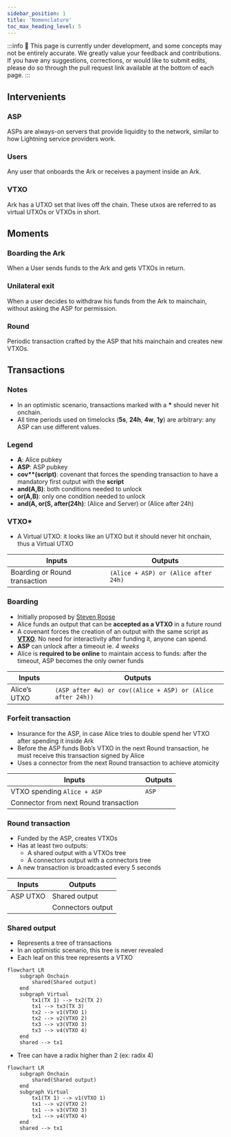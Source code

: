 ```yaml
---
sidebar_position: 1
title: 'Nomenclature'
toc_max_heading_level: 5
---
```


:::info
🚧 This page is currently under development, and some concepts may not be entirely accurate. We greatly value your feedback and contributions. If you have any suggestions, corrections, or would like to submit edits, please do so through the pull request link available at the bottom of each page.
:::

## Intervenients

### ASP

ASPs are always-on servers that provide liquidity to the network, similar to how Lightning service providers work.

### Users

Any user that onboards the Ark or receives a payment inside an Ark.

### VTXO

Ark has a UTXO set that lives off the chain. These utxos are referred to as virtual UTXOs or VTXOs in short.

## Moments

### Boarding the Ark

When a User sends funds to the Ark and gets VTXOs in return.

### Unilateral exit

When a user decides to withdraw his funds from the Ark to mainchain, without asking the ASP for permission.

### Round

Periodic transaction crafted by the ASP that hits mainchain and creates new VTXOs.

## Transactions

### Notes

- In an optimistic scenario, transactions marked with a **\*** should never hit onchain.
- All time periods used on timelocks (**5s**, **24h**, **4w**, **1y**) are arbitrary: any ASP can use different values.

### Legend

- **A**: Alice pubkey
- **ASP**: ASP pubkey
- **cov\*\*(script)**: covenant that forces the spending transaction to have a mandatory first output with the **script**
- **and(A,B)**: both conditions needed to unlock
- **or(A,B)**: only one condition needed to unlock
- **and(A, or(S, after(24h)**: (Alice and Server) or (Alice after 24h)

### VTXO\*

- A Virtual UTXO: it looks like an UTXO but it should never hit onchain, thus a Virtual UTXO

| Inputs                       | Outputs                              |
| ---------------------------- | ------------------------------------ |
| Boarding or Round transaction | `(Alice + ASP) or (Alice after 24h)` |

### Boarding

- Initially proposed by [Steven Roose](https://roose.io/presentations/understanding-ark.pdf)
- Alice funds an output that can be **accepted as a VTXO** in a future round
- A covenant forces the creation of an output with the same script as [**VTXO**](#vtxo-1). No need for interactivity after funding it, anyone can spend.
- **ASP** can unlock after a timeout ie. _4 weeks_
- Alice is **required to be online** to maintain access to funds: after the timeout, ASP becomes the only owner funds

| Inputs       | Outputs                                                     |
| ------------ | ----------------------------------------------------------- |
| Alice’s UTXO | `(ASP after 4w) or cov((Alice + ASP) or (Alice after 24h))` |

### Forfeit transaction

- Insurance for the ASP, in case Alice tries to double spend her VTXO after spending it inside Ark
- Before the ASP funds Bob’s VTXO in the next Round transaction, he must receive this transaction signed by Alice
- Uses a connector from the next Round transaction to achieve atomicity

| Inputs                               | Outputs |
| ------------------------------------ | ------- |
| VTXO spending `Alice + ASP`          | `ASP`   |
| Connector from next Round transaction |

### Round transaction

- Funded by the ASP, creates VTXOs
- Has at least two outputs:
  - A shared output with a VTXOs tree
  - A connectors output with a connectors tree
- A new transaction is broadcasted every 5 seconds

| Inputs   | Outputs           |
| -------- | ----------------- |
| ASP UTXO | Shared output     |
|          | Connectors output |

### Shared output

- Represents a tree of transactions
- In an optimistic scenario, this tree is never revealed
- Each leaf on this tree represents a VTXO

```mermaid
flowchart LR
    subgraph Onchain
        shared(Shared output)
    end
    subgraph Virtual
        tx1(TX 1) --> tx2(TX 2)
        tx1 --> tx3(TX 3)
        tx2 --> v1(VTXO 1)
        tx2 --> v2(VTXO 2)
        tx3 --> v3(VTXO 3)
        tx3 --> v4(VTXO 4)
    end
    shared --> tx1
```

- Tree can have a radix higher than 2 (ex: radix 4)

```mermaid
flowchart LR
    subgraph Onchain
        shared(Shared output)
    end
    subgraph Virtual
        tx1(TX 1) --> v1(VTXO 1)
        tx1 --> v2(VTXO 2)
        tx1 --> v3(VTXO 3)
        tx1 --> v4(VTXO 4)
    end
    shared --> tx1
```
